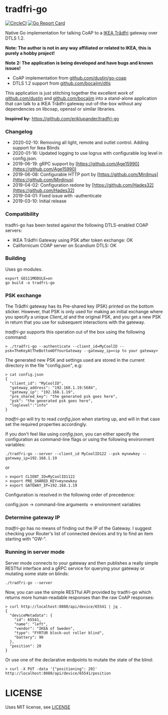 # tradfri-go

[![CircleCI](https://circleci.com/gh/eriklupander/tradfri-go.svg?style=svg)](https://circleci.com/gh/eriklupander/tradfri-go)
[![Go Report Card](https://goreportcard.com/badge/github.com/eriklupander/tradfri-go)](https://goreportcard.com/report/github.com/eriklupander/tradfri-go)

Native Go implementation for talking CoAP to a [IKEA Trådfri](https://www.ikea.com/ms/en_US/usearch/?&query=tr%C3%A5dfri) gateway over DTLS 1.2.

**Note: The author is not in any way affiliated or related to IKEA, this is purely a hobby project!**

**Note 2: The application is being developed and have bugs and known issues!**

- CoAP implementation from [github.com/dustin/go-coap](https://github.com/dustin/go-coap)
- DTLS 1.2 support from [github.com/bocajim/dtls](https://github.com/bocajim/dtls)

This application is just stitching together the excellent work of [github.com/dustin](https://github.com/dustin) and [github.com/bocajim](https://github.com/bocajim) into a stand-alone application that can talk to a IKEA Trådfri gateway out-of-the-box without any dependencies on libcoap, openssl or similar libraries.

**Inspired by:**
https://github.com/eriklupander/tradfri-go

### Changelog
- 2020-02-10: Removing all light, remote and outlet control. Adding support for Ikea Blinds
- 2020-01-16: Updated logging to use logrus with configurable log level in config.json.
- 2019-06-19: gRPC support by [https://github.com/Age15990](https://github.com/Age15990)
- 2019-06-08: Configurable HTTP port by [https://github.com/Mirdinus](https://github.com/Mirdinus)
- 2019-04-02: Configuration redone by [https://github.com/Hades32](https://github.com/Hades32)
- 2019-04-01: Fixed issue with -authenticate
- 2019-03-10: Initial release

### Compatibility
tradfri-go has been tested against the following DTLS-enabled COAP servers:

- IKEA Trådfri Gateway using PSK after token exchange: OK
- Californicum COAP server on Scandium DTLS: OK

### Building
Uses go modules.

    export GO111MODULE=on
    go build -o tradfri-go
    
### PSK exchange
The Trådfri gateway has its Pre-shared key (PSK) printed on the bottom sticker. However, that PSK is only used for making an initial exchange where you specify a unique _Client_id_ and the original PSK, and you get a new PSK in return that you use for subsequent interactions with the gateway.

_tradfri-go_ supports this operation out of the box using the following command:

    > ./tradfri-go --authenticate --client_id=MyCoolID --psk=TheKeyAtTheBottomOfYourGateway --gateway_ip=<ip to your gateway>

The generated new PSK and settings used are stored in the current directory in the file "config.json", e.g:

    > cat config.json
    {
      "client_id": "MyCoolID",
      "gateway_address": "192.168.1.19:5684",
      "gateway_ip": "192.168.1.19",
      "pre_shared_key": "the generated psk goes here",
      "psk": "the generated psk goes here",
      "loglevel":"info"
    }
    
_tradfri-go_ will try to read _config.json_ when starting up, and will in that case set the required properties accordingly.

If you don't feel like using _config.json_, you can either specify the configuration as command-line flags or using the following environment variables:

    ./tradfri-go --server --client_id MyCoolID122 --psk mynewkey --gateway_ip=192.168.1.19

or

    > export CLIENT_ID=MyCoolID1122
    > export PRE_SHARED_KEY=mynewkey
    > export GATEWAY_IP=192.168.1.19
    
Configuration is resolved in the following order of precedence:

config.json -> command-line arguments -> environment variables
    
### Determine gateway IP
_tradfri-go_ has no means of finding out the IP of the Gateway. I suggest checking your Router's list of connected devices and try to find an item starting with "GW-".

### Running in server mode
Server mode connects to your gateway and then publishes a really simple RESTful interface and a gRPC service for querying your gateway or mutating some state on blinds:

    ./tradfri-go --server
    
Now, you can use the simple RESTful API provided by tradfri-go which returns more human-readable responses than the raw CoAP responses:

    > curl http://localhost:8080/api/device/65541 | jq .
    {
      "deviceMetadata": {
        "id": 65541,
        "name": "left",
        "vendor": "IKEA of Sweden",
        "type": "FYRTUR block-out roller blind",
        "battery": 90
      },
      "position": 20
    }
    
Or use one of the declarative endpoints to mutate the state of the blind:

    > curl -X PUT -data '{"positioning": 20}' http://localhost:8080/api/device/65541/position


# LICENSE

Uses MIT license, see [LICENSE](LICENSE)

